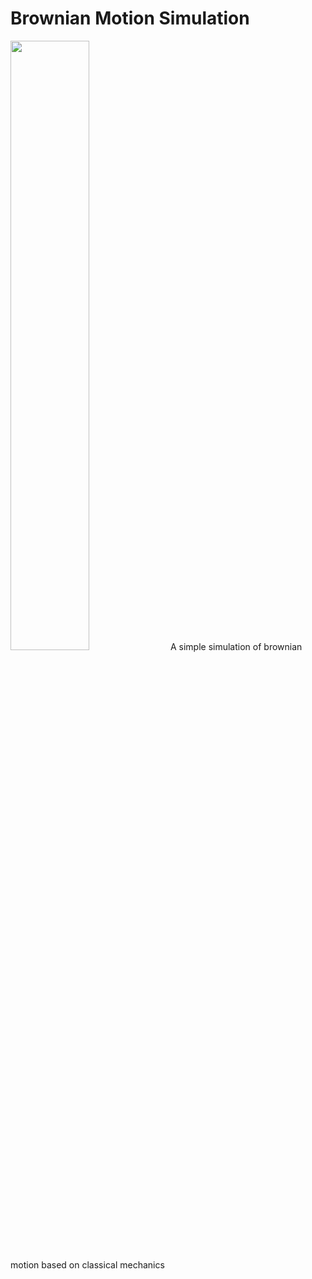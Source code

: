 # Brownian Motion Simulation

<img src = "https://user-images.githubusercontent.com/71583394/202992502-483c2194-4799-4ed8-836b-b1a0398ae2bb.gif" height = "50%" width = "auto">
A simple simulation of brownian motion based on classical mechanics

